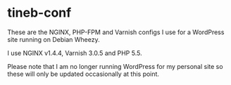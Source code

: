 tineb-conf
==========

These are the NGINX, PHP-FPM and Varnish configs I use for a WordPress site running on Debian Wheezy.

I use NGINX v1.4.4, Varnish 3.0.5 and PHP 5.5.

Please note that I am no longer running WordPress for my personal site so these will only be updated occasionally at this point.
